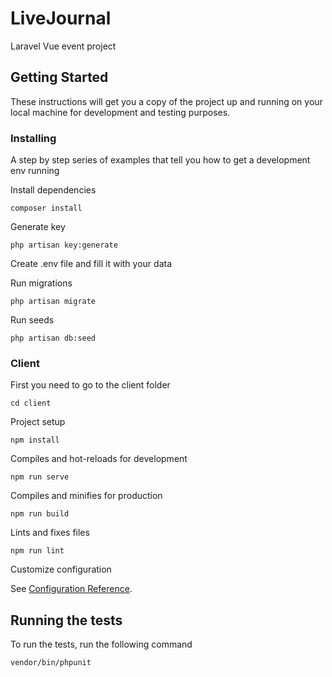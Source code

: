 # LiveJournal

Laravel Vue event project

## Getting Started

These instructions will get you a copy of the project up and running on your local machine for development and testing purposes.

### Installing

A step by step series of examples that tell you how to get a development env running

Install dependencies

```
composer install
```

Generate key

```
php artisan key:generate
```

Create .env file and fill it with your data

Run migrations

```
php artisan migrate
```

Run seeds

```
php artisan db:seed
```

### Client

First you need to go to the client folder

```
cd client
```

Project setup

```
npm install
```

Compiles and hot-reloads for development

```
npm run serve
```

Compiles and minifies for production

```
npm run build
```

Lints and fixes files

```
npm run lint
```

Customize configuration

See [Configuration Reference](https://cli.vuejs.org/config/).

## Running the tests

To run the tests, run the following command

```
vendor/bin/phpunit
```
